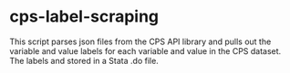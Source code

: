 # cps-label-scraping

This script parses json files from the CPS API library and pulls out the variable and value labels for each variable and value in the CPS dataset. The labels and stored in a Stata .do file.
